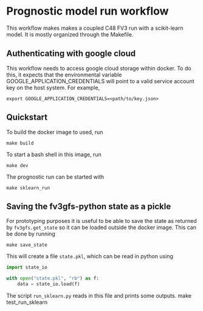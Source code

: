 Prognostic model run workflow
=============================

This workflow makes makes a coupled C48 FV3 run with a scikit-learn model.
It is mostly organized through the Makefile.

Authenticating with google cloud
--------------------------------

This workflow needs to access google cloud storage within docker. To do this,
it expects that the environmental variable GOOGLE_APPLICATION_CREDENTIALS
will point to a valid service account key on the host system. For example,

    export GOOGLE_APPLICATION_CREDENTIALS=<path/to/key.json>

Quickstart
----------

To build the docker image to used, run

	make build

To start a bash shell in this image, run

	make dev

The prognostic run can be started with 

	make sklearn_run

Saving the fv3gfs-python state as a pickle
------------------------------------------

For prototyping purposes it is useful to be able to save the state as returned
by `fv3gfs.get_state` so it can be loaded outside the docker image. This can be
done by running

	make save_state

This will create a file `state.pkl`, which can be read in python using 
	
```python
import state_io

with open("state.pkl", "rb") as f:
    data = state_io.load(f)
```

The script `run_sklearn.py` reads in this file and prints some outputs.
    make test_run_sklearn
